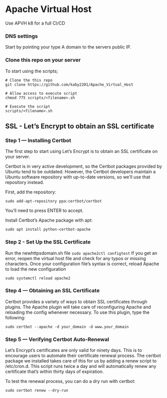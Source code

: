 # Apache Virtual Host
Use APVH k8 for a full CI/CD

### DNS settings

Start by pointing your type A domain to the servers public IP.

### Clone this repo on your server

To start using the scripts;

```
# Clone the this repo
git clone https://github.com/kaby2201/Apache_Virtual_Host

# Allow access to execute script
chmod 775 scripts/<filename>.sh

# Execute the script
scripts/<filename>.sh

```

## SSL - Let’s Encrypt to obtain an SSL certificate

### Step 1 — Installing Certbot

The first step to start using Let’s Encrypt is to obtain an SSL certificate on your server.

Certbot is in very active development, so the Certbot packages provided by Ubuntu tend to be outdated. However, the Certbot developers maintain a Ubuntu software repository with up-to-date versions, so we’ll use that repository instead.

First, add the repository:

```
sudo add-apt-repository ppa:certbot/certbot
```

You’ll need to press ENTER to accept.

Install Certbot’s Apache package with apt:

```
sudo apt install python-certbot-apache
```

### Step 2 - Set Up the SSL Certificate

Run the newhttpsdomain.sh file
`sudo apache2ctl configtest`
If you get an error, reopen the virtual host file and check for any typos or missing characters. Once your configuration file’s syntax is correct, reload Apache to load the new configuration

```
sudo systemctl reload apache2
```

### Step 4 — Obtaining an SSL Certificate

Certbot provides a variety of ways to obtain SSL certificates through plugins. The Apache plugin will take care of reconfiguring Apache and reloading the config whenever necessary. To use this plugin, type the following:

```
sudo certbot --apache -d your_domain -d www.your_domain
```

### Step 5 — Verifying Certbot Auto-Renewal

Let’s Encrypt’s certificates are only valid for ninety days. This is to encourage users to automate their certificate renewal process. The certbot package we installed takes care of this for us by adding a renew script to /etc/cron.d. This script runs twice a day and will automatically renew any certificate that’s within thirty days of expiration.

To test the renewal process, you can do a dry run with certbot:

```
sudo certbot renew --dry-run
```

